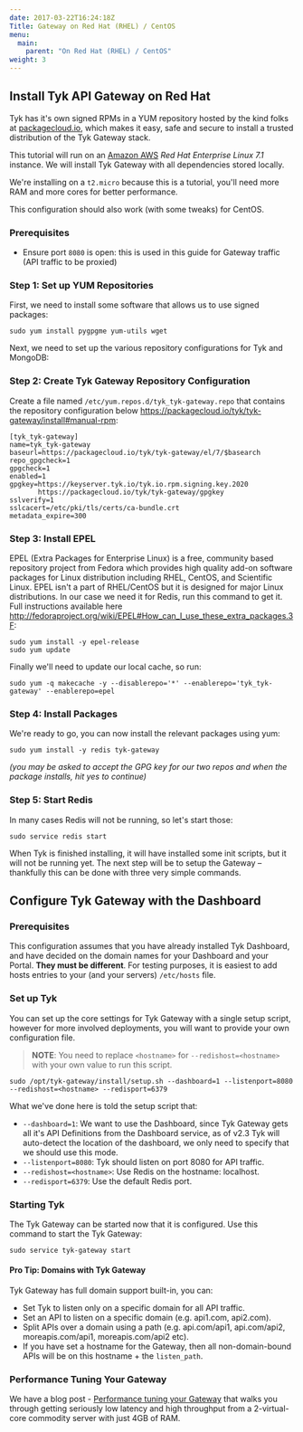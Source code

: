 ```yaml
---
date: 2017-03-22T16:24:18Z
Title: Gateway on Red Hat (RHEL) / CentOS
menu:
  main:
    parent: "On Red Hat (RHEL) / CentOS"
weight: 3 
---
```


## <a name="install-tyk-redhat-gateway"></a>Install Tyk API Gateway on Red Hat

Tyk has it's own signed RPMs in a YUM repository hosted by the kind folks at [packagecloud.io][1], which makes it easy, safe and secure to install a trusted distribution of the Tyk Gateway stack.

This tutorial will run on an [Amazon AWS][2] *Red Hat Enterprise Linux 7.1* instance. We will install Tyk Gateway with all dependencies stored locally.

We're installing on a `t2.micro` because this is a tutorial, you'll need more RAM and more cores for better performance.

This configuration should also work (with some tweaks) for CentOS.

### Prerequisites

*   Ensure port `8080` is open: this is used in this guide for Gateway traffic (API traffic to be proxied)

### Step 1: Set up YUM Repositories

First, we need to install some software that allows us to use signed packages:
```{.copyWrapper}
sudo yum install pygpgme yum-utils wget
```

Next, we need to set up the various repository configurations for Tyk and MongoDB:

### Step 2: Create Tyk Gateway Repository Configuration

Create a file named `/etc/yum.repos.d/tyk_tyk-gateway.repo` that contains the repository configuration below https://packagecloud.io/tyk/tyk-gateway/install#manual-rpm:
```{.copyWrapper}
[tyk_tyk-gateway]
name=tyk_tyk-gateway
baseurl=https://packagecloud.io/tyk/tyk-gateway/el/7/$basearch
repo_gpgcheck=1
gpgcheck=1
enabled=1
gpgkey=https://keyserver.tyk.io/tyk.io.rpm.signing.key.2020
       https://packagecloud.io/tyk/tyk-gateway/gpgkey
sslverify=1
sslcacert=/etc/pki/tls/certs/ca-bundle.crt
metadata_expire=300
```

### Step 3: Install EPEL

EPEL (Extra Packages for Enterprise Linux) is a free, community based repository project from Fedora which provides high quality add-on software packages for Linux distribution including RHEL, CentOS, and Scientific Linux. EPEL isn't a part of RHEL/CentOS but it is designed for major Linux distributions. In our case we need it for Redis, run this command to get it. Full instructions available here http://fedoraproject.org/wiki/EPEL#How_can_I_use_these_extra_packages.3F:
```{.copyWrapper}
sudo yum install -y epel-release
sudo yum update
```

Finally we'll need to update our local cache, so run:
```{.copyWrapper}
sudo yum -q makecache -y --disablerepo='*' --enablerepo='tyk_tyk-gateway' --enablerepo=epel
```

### Step 4: Install Packages

We're ready to go, you can now install the relevant packages using yum:
```{.copyWrapper}
sudo yum install -y redis tyk-gateway
```

*(you may be asked to accept the GPG key for our two repos and when the package installs, hit yes to continue)*

### Step 5: Start Redis

In many cases Redis will not be running, so let's start those:
```{.copyWrapper}
sudo service redis start
```

When Tyk is finished installing, it will have installed some init scripts, but it will not be running yet. The next step will be to setup the Gateway – thankfully this can be done with three very simple commands.

## <a name="configure-with-dashboard"></a>Configure Tyk Gateway with the Dashboard

### Prerequisites

This configuration assumes that you have already installed Tyk Dashboard, and have decided on the domain names for your Dashboard and your Portal. **They must be different**. For testing purposes, it is easiest to add hosts entries to your (and your servers) `/etc/hosts` file.

### Set up Tyk

You can set up the core settings for Tyk Gateway with a single setup script, however for more involved deployments, you will want to provide your own configuration file.

> **NOTE**: You need to replace `<hostname>` for `--redishost=<hostname>` with your own value to run this script.

```{.copyWrapper}
sudo /opt/tyk-gateway/install/setup.sh --dashboard=1 --listenport=8080 --redishost=<hostname> --redisport=6379
```

What we've done here is told the setup script that:

*   `--dashboard=1`: We want to use the Dashboard, since Tyk Gateway gets all it's API Definitions from the Dashboard service, as of v2.3 Tyk will auto-detect the location of the dashboard, we only need to specify that we should use this mode.
*   `--listenport=8080`: Tyk should listen on port 8080 for API traffic.
*   `--redishost=<hostname>`: Use Redis on the hostname: localhost.
*   `--redisport=6379`: Use the default Redis port.

### Starting Tyk

The Tyk Gateway can be started now that it is configured. Use this command to start the Tyk Gateway:
```{.copyWrapper}
sudo service tyk-gateway start
```

#### Pro Tip: Domains with Tyk Gateway

Tyk Gateway has full domain support built-in, you can:

*   Set Tyk to listen only on a specific domain for all API traffic.
*   Set an API to listen on a specific domain (e.g. api1.com, api2.com).
*   Split APIs over a domain using a path (e.g. api.com/api1, api.com/api2, moreapis.com/api1, moreapis.com/api2 etc).
*   If you have set a hostname for the Gateway, then all non-domain-bound APIs will be on this hostname + the `listen_path`.


### Performance Tuning Your Gateway

We have a blog post - [Performance tuning your Gateway](https://tyk.io/performance-tuning-your-tyk-api-gateway/) that walks you through getting seriously low latency and high throughput from a 2-virtual-core commodity server with just 4GB of RAM.


[1]: https://packagecloud.io
[2]: http://aws.amazon.com
